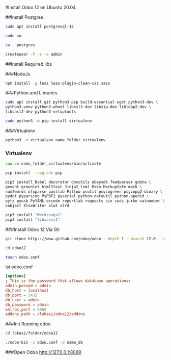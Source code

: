 #Install Odoo 12 on Ubuntu 20.04

##Install Postgres
```sh
sudo apt install postgresql-12

sudo su

su - postgres

createuser -P -s -e admin
```

##Install Required libs

###NodeJs
```sh
npm install -g less less-plugin-clean-css sass
```

###Python and Libraries
```sh
sudo apt install git python3-pip build-essential wget python3-dev \
python3-venv python3-wheel libxslt-dev libzip-dev libldap2-dev \
libsasl2-dev python3-setuptools

sudo python3 -m pip install virtualenv
```

###Virtualenv
```sh
python3 -m virtualenv nama_folder_virtualenv
```

### Virtualenv
```sh
source nama_folder_virtualenv/bin/activate

pip install --upgrade pip

pip3 install Babel decorator docutils ebaysdk feedparser gdata \
gevent greenlet html2text Jinja2 lxml Mako MarkupSafe mock \
num2words ofxparse passlib Pillow psutil psycogreen psycopg2-binary \
pydot pyparsing PyPDF2 pyserial python-dateutil python-openid \
pytz pyusb PyYAML qrcode reportlab requests six suds-jurko vatnumber \
vobject XlsxWriter xlwt xlrd

pip3 install "Werkzeug<1"
pip3 install "libsass<1"
```

###Install Odoo 12 Via Git
```sh
git clone https://www.github.com/odoo/odoo --depth 1 --branch 12.0 --single-branch odoo12

cd odoo12

touch odoo.conf
```

Isi odoo.conf
```conf
[options]
; This is the password that allows database operations:
admin_passwd = admin
db_host = localhost
db_port = 5432
db_user = admin
db_password = admin
xmlrpc_port = 8069
addons_path = /lokasi/odoo12/addons
```

###Init Running odoo
```sh
cd lokasi/folder/odoo12

./odoo-bin -c odoo.conf -d nama_db
```

###Open Odoo
http://127.0.0.1:8069


